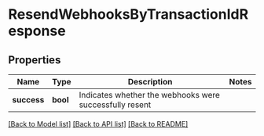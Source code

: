 # ResendWebhooksByTransactionIdResponse

## Properties

Name | Type | Description | Notes
------------ | ------------- | ------------- | -------------
**success** | **bool** | Indicates whether the webhooks were successfully resent | 

[[Back to Model list]](../README.md#documentation-for-models) [[Back to API list]](../README.md#documentation-for-api-endpoints) [[Back to README]](../README.md)


